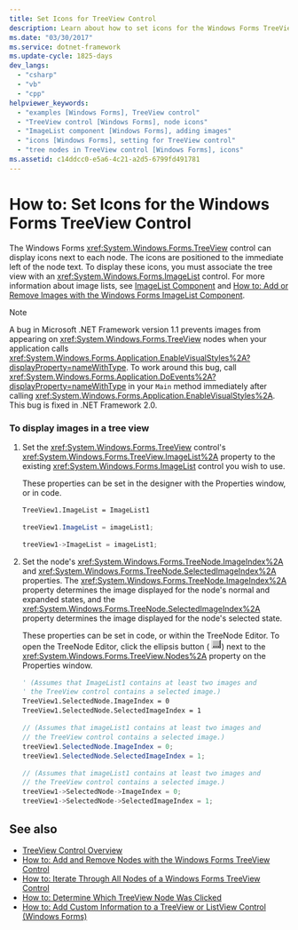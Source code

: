 ```yaml
---
title: Set Icons for TreeView Control
description: Learn about how to set icons for the Windows Forms TreeView control, which can display icons next to each node.
ms.date: "03/30/2017"
ms.service: dotnet-framework
ms.update-cycle: 1825-days
dev_langs:
  - "csharp"
  - "vb"
  - "cpp"
helpviewer_keywords:
  - "examples [Windows Forms], TreeView control"
  - "TreeView control [Windows Forms], node icons"
  - "ImageList component [Windows Forms], adding images"
  - "icons [Windows Forms], setting for TreeView control"
  - "tree nodes in TreeView control [Windows Forms], icons"
ms.assetid: c14ddcc0-e5a6-4c21-a2d5-6799fd491781
---
```

# How to: Set Icons for the Windows Forms TreeView Control

The Windows Forms <xref:System.Windows.Forms.TreeView> control can display icons next to each node. The icons are positioned to the immediate left of the node text. To display these icons, you must associate the tree view with an <xref:System.Windows.Forms.ImageList> control. For more information about image lists, see [ImageList Component](imagelist-component-windows-forms.md) and [How to: Add or Remove Images with the Windows Forms ImageList Component](how-to-add-or-remove-images-with-the-windows-forms-imagelist-component.md).

> [!NOTE]
> A bug in Microsoft .NET Framework version 1.1 prevents images from appearing on <xref:System.Windows.Forms.TreeView> nodes when your application calls <xref:System.Windows.Forms.Application.EnableVisualStyles%2A?displayProperty=nameWithType>. To work around this bug, call <xref:System.Windows.Forms.Application.DoEvents%2A?displayProperty=nameWithType> in your `Main` method immediately after calling <xref:System.Windows.Forms.Application.EnableVisualStyles%2A>. This bug is fixed in .NET Framework 2.0.

### To display images in a tree view

1. Set the <xref:System.Windows.Forms.TreeView> control's <xref:System.Windows.Forms.TreeView.ImageList%2A> property to the existing <xref:System.Windows.Forms.ImageList> control you wish to use.

     These properties can be set in the designer with the Properties window, or in code.

    ```vb
    TreeView1.ImageList = ImageList1
    ```

    ```csharp
    treeView1.ImageList = imageList1;
    ```

    ```cpp
    treeView1->ImageList = imageList1;
    ```

2. Set the node's <xref:System.Windows.Forms.TreeNode.ImageIndex%2A> and <xref:System.Windows.Forms.TreeNode.SelectedImageIndex%2A> properties. The <xref:System.Windows.Forms.TreeNode.ImageIndex%2A> property determines the image displayed for the node's normal and expanded states, and the <xref:System.Windows.Forms.TreeNode.SelectedImageIndex%2A> property determines the image displayed for the node's selected state.

     These properties can be set in code, or within the TreeNode Editor. To open the TreeNode Editor, click the ellipsis button ( ![The Ellipsis button (...) in the Properties window of Visual Studio.](./media/visual-studio-ellipsis-button.png)) next to the <xref:System.Windows.Forms.TreeView.Nodes%2A> property on the Properties window.

    ```vb
    ' (Assumes that ImageList1 contains at least two images and
    ' the TreeView control contains a selected image.)
    TreeView1.SelectedNode.ImageIndex = 0
    TreeView1.SelectedNode.SelectedImageIndex = 1
    ```

    ```csharp
    // (Assumes that imageList1 contains at least two images and
    // the TreeView control contains a selected image.)
    treeView1.SelectedNode.ImageIndex = 0;
    treeView1.SelectedNode.SelectedImageIndex = 1;
    ```

    ```cpp
    // (Assumes that imageList1 contains at least two images and
    // the TreeView control contains a selected image.)
    treeView1->SelectedNode->ImageIndex = 0;
    treeView1->SelectedNode->SelectedImageIndex = 1;
    ```

## See also

- [TreeView Control Overview](treeview-control-overview-windows-forms.md)
- [How to: Add and Remove Nodes with the Windows Forms TreeView Control](how-to-add-and-remove-nodes-with-the-windows-forms-treeview-control.md)
- [How to: Iterate Through All Nodes of a Windows Forms TreeView Control](how-to-iterate-through-all-nodes-of-a-windows-forms-treeview-control.md)
- [How to: Determine Which TreeView Node Was Clicked](how-to-determine-which-treeview-node-was-clicked-windows-forms.md)
- [How to: Add Custom Information to a TreeView or ListView Control (Windows Forms)](add-custom-information-to-a-treeview-or-listview-control-wf.md)
